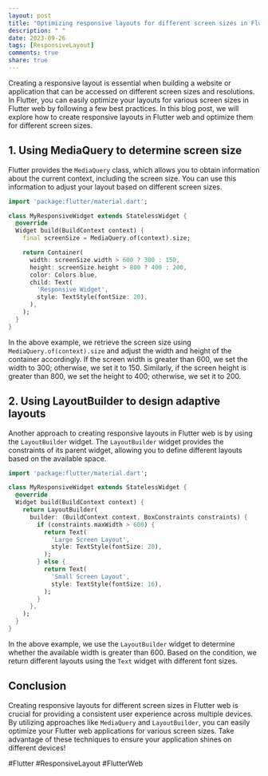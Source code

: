 ```yaml
---
layout: post
title: "Optimizing responsive layouts for different screen sizes in Flutter web"
description: " "
date: 2023-09-26
tags: [ResponsiveLayout]
comments: true
share: true
---
```


Creating a responsive layout is essential when building a website or application that can be accessed on different screen sizes and resolutions. In Flutter, you can easily optimize your layouts for various screen sizes in Flutter web by following a few best practices. In this blog post, we will explore how to create responsive layouts in Flutter web and optimize them for different screen sizes.

## 1. Using MediaQuery to determine screen size

Flutter provides the `MediaQuery` class, which allows you to obtain information about the current context, including the screen size. You can use this information to adjust your layout based on different screen sizes.

```dart
import 'package:flutter/material.dart';

class MyResponsiveWidget extends StatelessWidget {
  @override
  Widget build(BuildContext context) {
    final screenSize = MediaQuery.of(context).size;

    return Container(
      width: screenSize.width > 600 ? 300 : 150,
      height: screenSize.height > 800 ? 400 : 200,
      color: Colors.blue,
      child: Text(
        'Responsive Widget',
        style: TextStyle(fontSize: 20),
      ),
    );
  }
}
```

In the above example, we retrieve the screen size using `MediaQuery.of(context).size` and adjust the width and height of the container accordingly. If the screen width is greater than 600, we set the width to 300; otherwise, we set it to 150. Similarly, if the screen height is greater than 800, we set the height to 400; otherwise, we set it to 200.

## 2. Using LayoutBuilder to design adaptive layouts

Another approach to creating responsive layouts in Flutter web is by using the `LayoutBuilder` widget. The `LayoutBuilder` widget provides the constraints of its parent widget, allowing you to define different layouts based on the available space.

```dart
import 'package:flutter/material.dart';

class MyResponsiveWidget extends StatelessWidget {
  @override
  Widget build(BuildContext context) {
    return LayoutBuilder(
      builder: (BuildContext context, BoxConstraints constraints) {
        if (constraints.maxWidth > 600) {
          return Text(
            'Large Screen Layout',
            style: TextStyle(fontSize: 20),
          );
        } else {
          return Text(
            'Small Screen Layout',
            style: TextStyle(fontSize: 16),
          );
        }
      },
    );
  }
}
```

In the above example, we use the `LayoutBuilder` widget to determine whether the available width is greater than 600. Based on the condition, we return different layouts using the `Text` widget with different font sizes.

## Conclusion

Creating responsive layouts for different screen sizes in Flutter web is crucial for providing a consistent user experience across multiple devices. By utilizing approaches like `MediaQuery` and `LayoutBuilder`, you can easily optimize your Flutter web applications for various screen sizes. Take advantage of these techniques to ensure your application shines on different devices!

#Flutter #ResponsiveLayout #FlutterWeb